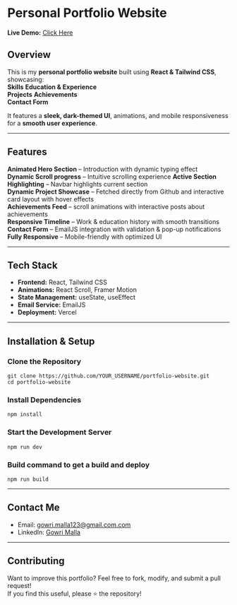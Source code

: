 # Personal Portfolio Website  

**Live Demo:** [Click Here](https://gowri-malla-portfolio-website.vercel.app/)  

##  Overview  
This is my **personal portfolio website** built using **React & Tailwind CSS**, showcasing:  
**Skills**
**Education & Experience**  
**Projects**
**Achievements**  
**Contact Form**  

It features a **sleek, dark-themed UI**, animations, and mobile responsiveness for a **smooth user experience**.  

---

##  Features  
**Animated Hero Section** – Introduction with dynamic typing effect  
**Dynamic Scroll progress** – Intuitive scrolling experience 
**Active Section Highlighting** – Navbar highlights current section  
**Dynamic Project Showcase** – Fetched directly from Github and interactive card layout with hover effects  
**Achievements Feed** – scroll animations with interactive posts about achievements  
**Responsive Timeline** – Work & education history with smooth transitions  
**Contact Form** – EmailJS integration with validation & pop-up notifications  
**Fully Responsive** – Mobile-friendly with optimized UI  

---

## Tech Stack  
- **Frontend:** React, Tailwind CSS  
- **Animations:** React Scroll, Framer Motion  
- **State Management:** useState, useEffect  
- **Email Service:** EmailJS  
- **Deployment:** Vercel 

---

## Installation & Setup  
### Clone the Repository  
```
git clone https://github.com/YOUR_USERNAME/portfolio-website.git
cd portfolio-website
```
### Install Dependencies
```npm install```
### Start the Development Server
```npm run dev```
### Build command to get a build and deploy
```npm run build```

---

## Contact Me
- Email: gowri.malla123@gmail.com.com
- LinkedIn: [Gowri Malla](https://www.linkedin.com/in/gowrimalla/)

---
## Contributing

Want to improve this portfolio? Feel free to fork, modify, and submit a pull request!  
If you find this useful, please ⭐ the repository!




